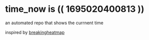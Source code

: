 # time_now is (( 1695020400813 ))

an automated repo that shows the currnent time

inspired by [breakingheatmap](https://github.com/breakingheatmap/breakingheatmap)
